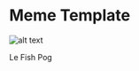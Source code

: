 # Meme Template

![alt text](https://github.com/richyizhao/meme-template/blob/le-fish-preview?raw=true)

Le Fish Pog
